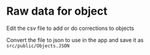 # Raw data for object

Edit the csv file to add or do corrections to objects

Convert the file to json to use in the app and save it as `src/public/Objects.JSON`


